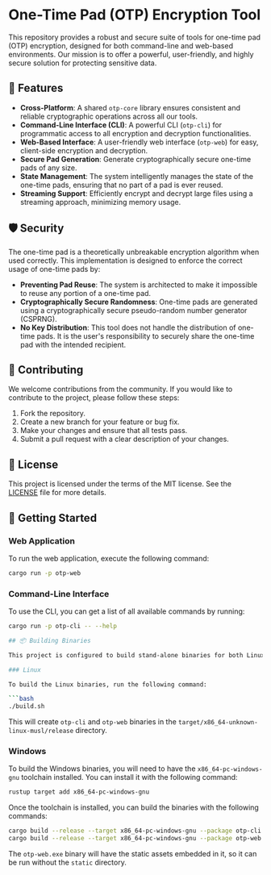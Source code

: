 # One-Time Pad (OTP) Encryption Tool

This repository provides a robust and secure suite of tools for one-time pad (OTP) encryption, designed for both command-line and web-based environments. Our mission is to offer a powerful, user-friendly, and highly secure solution for protecting sensitive data.

## 🚀 Features

-   **Cross-Platform**: A shared `otp-core` library ensures consistent and reliable cryptographic operations across all our tools.
-   **Command-Line Interface (CLI)**: A powerful CLI (`otp-cli`) for programmatic access to all encryption and decryption functionalities.
-   **Web-Based Interface**: A user-friendly web interface (`otp-web`) for easy, client-side encryption and decryption.
-   **Secure Pad Generation**: Generate cryptographically secure one-time pads of any size.
-   **State Management**: The system intelligently manages the state of the one-time pads, ensuring that no part of a pad is ever reused.
-   **Streaming Support**: Efficiently encrypt and decrypt large files using a streaming approach, minimizing memory usage.

## 🛡️ Security

The one-time pad is a theoretically unbreakable encryption algorithm when used correctly. This implementation is designed to enforce the correct usage of one-time pads by:

-   **Preventing Pad Reuse**: The system is architected to make it impossible to reuse any portion of a one-time pad.
-   **Cryptographically Secure Randomness**: One-time pads are generated using a cryptographically secure pseudo-random number generator (CSPRNG).
-   **No Key Distribution**: This tool does not handle the distribution of one-time pads. It is the user's responsibility to securely share the one-time pad with the intended recipient.

## 🤝 Contributing

We welcome contributions from the community. If you would like to contribute to the project, please follow these steps:

1.  Fork the repository.
2.  Create a new branch for your feature or bug fix.
3.  Make your changes and ensure that all tests pass.
4.  Submit a pull request with a clear description of your changes.

## 📜 License

This project is licensed under the terms of the MIT license. See the [LICENSE](LICENSE) file for more details.

## 🏁 Getting Started

### Web Application

To run the web application, execute the following command:

```bash
cargo run -p otp-web
```

### Command-Line Interface

To use the CLI, you can get a list of all available commands by running:

```bash
cargo run -p otp-cli -- --help

## 📦 Building Binaries

This project is configured to build stand-alone binaries for both Linux and Windows.

### Linux

To build the Linux binaries, run the following command:

```bash
./build.sh
```

This will create `otp-cli` and `otp-web` binaries in the `target/x86_64-unknown-linux-musl/release` directory.

### Windows

To build the Windows binaries, you will need to have the `x86_64-pc-windows-gnu` toolchain installed. You can install it with the following command:

```bash
rustup target add x86_64-pc-windows-gnu
```

Once the toolchain is installed, you can build the binaries with the following commands:

```bash
cargo build --release --target x86_64-pc-windows-gnu --package otp-cli
cargo build --release --target x86_64-pc-windows-gnu --package otp-web
```

The `otp-web.exe` binary will have the static assets embedded in it, so it can be run without the `static` directory.